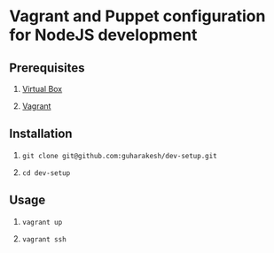 # Vagrant and Puppet configuration for NodeJS development

## Prerequisites

1. [Virtual Box](https://www.virtualbox.org/wiki/Downloads)

2. [Vagrant](http://downloads.vagrantup.com/)

## Installation

1. `git clone git@github.com:guharakesh/dev-setup.git`

2. `cd dev-setup`

## Usage

1. `vagrant up`

2. `vagrant ssh`

